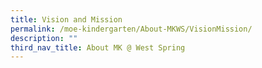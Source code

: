 ```yaml
---
title: Vision and Mission
permalink: /moe-kindergarten/About-MKWS/VisionMission/
description: ""
third_nav_title: About MK @ West Spring
---
```


